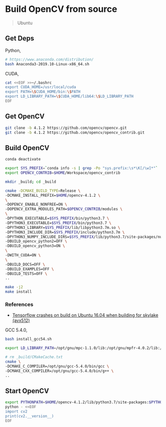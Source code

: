 # Build OpenCV from source

> Ubuntu

## Get Deps

Python,

```bash
# https://www.anaconda.com/distribution/
bash Anaconda3-2019.10-Linux-x86_64.sh
```

<!--
/home/john/anaconda3/bin/conda init
conda config --set auto_activate_base true
-->

CUDA,

```bash
cat <<EOF >>~/.bashrc
export CUDA_HOME=/usr/local/cuda
export PATH=\$CUDA_HOME/bin:\$PATH
export LD_LIBRARY_PATH=\$CUDA_HOME/lib64:\$LD_LIBRARY_PATH
EOF
```

## Get OpenCV

```bash
git clone -b 4.1.2 https://github.com/opencv/opencv.git
git clone -b 4.1.2 https://github.com/opencv/opencv_contrib.git
```

## Build OpenCV

<!--
Download,
  https://raw.githubusercontent.com/opencv/opencv_3rdparty/32e315a5b106a7b89dbed51c28f8120a48b368b4/ippicv/ippicv_2019_lnx_intel64_general_20180723.tgz
To,
  $HOME/Downloads/ippicv/
export OPENCV_IPPICV_URL=file://$HOME/Downloads
-->

```bash
conda deactivate

export SYS_PREFIX=`conda info -s | grep -Po "sys.prefix:\s*\K[/\w]*"`
export OPENCV_CONTRIB=$HOME/Workspace/opencv_contrib

mkdir _build; cd _build

cmake -DCMAKE_BUILD_TYPE=Release \
-DCMAKE_INSTALL_PREFIX=$HOME/opencv-4.1.2 \
\
-DOPENCV_ENABLE_NONFREE=ON \
-DOPENCV_EXTRA_MODULES_PATH=$OPENCV_CONTRIB/modules \
\
-DPYTHON_EXECUTABLE=$SYS_PREFIX/bin/python3.7 \
-DPYTHON3_EXECUTABLE=$SYS_PREFIX/bin/python3.7 \
-DPYTHON3_LIBRARY=$SYS_PREFIX/lib/libpython3.7m.so \
-DPYTHON3_INCLUDE_DIR=$SYS_PREFIX/include/python3.7m \
-DPYTHON3_NUMPY_INCLUDE_DIRS=$SYS_PREFIX/lib/python3.7/site-packages/numpy/core/include \
-DBUILD_opencv_python2=OFF \
-DBUILD_opencv_python3=ON \
\
-DWITH_CUDA=ON \
\
-DBUILD_DOCS=OFF \
-DBUILD_EXAMPLES=OFF \
-DBUILD_TESTS=OFF \
..

make -j2
make install
```

### References

* [Tensorflow crashes on build on Ubuntu 16.04 when building for skylake (avx512)](https://github.com/tensorflow/tensorflow/issues/10220)

GCC 5.4.0,

```bash
bash install_gcc54.sh

export LD_LIBRARY_PATH=/opt/gnu/mpc-1.1.0/lib:/opt/gnu/mpfr-4.0.2/lib:/opt/gnu/gmp-6.1.2/lib:$LD_LIBRARY_PATH

# rm _build/CMakeCache.txt
cmake \
-DCMAKE_C_COMPILER=/opt/gnu/gcc-5.4.0/bin/gcc \
-DCMAKE_CXX_COMPILER=/opt/gnu/gcc-5.4.0/bin/g++ \
..
```

## Start OpenCV

```bash
export PYTHONPATH=$HOME/opencv-4.1.2/lib/python3.7/site-packages:$PYTHONPATH
python - <<EOF
import cv2
print(cv2.__version__)
EOF
```
